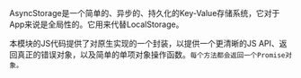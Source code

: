 AsyncStorage是一个简单的、异步的、持久化的Key-Value存储系统，它对于App来说是全局性的。它用来代替LocalStorage。

本模块的JS代码提供了对原生实现的一个封装，以提供一个更清晰的JS API、返回真正的错误对象，以及简单的单项对象操作函数。`每个方法都会返回一个Promise对象。`